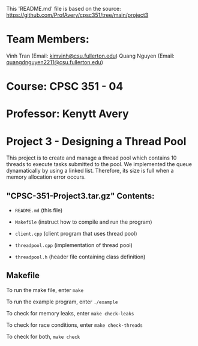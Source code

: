 This 'README.md' file is based on the source: https://github.com/ProfAvery/cpsc351/tree/main/project3
# Team Members: 
Vinh Tran (Email: kimvinh@csu.fullerton.edu) 
Quang Nguyen (Email: quangdnguyen2211@csu.fullerton.edu)
# Course: CPSC 351 - 04
# Professor: Kenytt Avery

# Project 3 - Designing a Thread Pool

This project is to create and manage a thread pool which contains 10 threads to execute tasks submitted to the pool. We implemented
the queue dynamatically by using a linked list. Therefore, its size is full when a memory allocation error occurs. 

## "CPSC-351-Project3.tar.gz" Contents:

- `README.md` (this file)

- `Makefile` (instruct how to compile and run the program)

- `client.cpp` (client program that uses thread pool)

- `threadpool.cpp` (implementation of thread pool)

- `threadpool.h` (header file containing class definition)

## Makefile

To run the make file, enter `make`

To run the example program, enter `./example`

To check for memory leaks, enter `make check-leaks`

To check for race conditions, enter `make check-threads`

To check for both, `make check`

